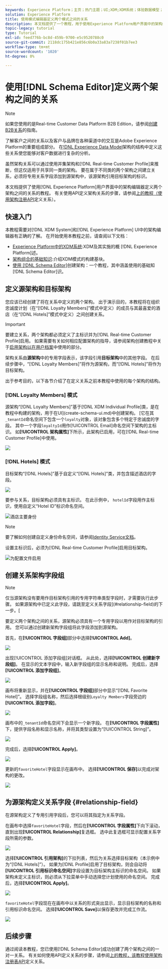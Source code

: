 ```yaml
---
keywords: Experience Platform；主页；热门主题；UI;XDM;XDM系统；体验数据模型；体验数据模型；体验数据模型；数据模型；数据模型；架构编辑器；架构编辑器；架构；架构；架构；创建；关系；参考；引用；
solution: Experience Platform
title: 使用模式编辑器定义两个模式之间的关系
description: 本文档提供了一个教程，用于使用Experience Platform用户界面中的架构编辑器定义两个架构之间的关系。
topic-legacy: tutorial
type: Tutorial
exl-id: feed776b-bc8d-459b-9700-e5c9520788c0
source-git-commit: 2118dc175b421e856c6b0a33a83a7238f01b7ee3
workflow-type: tm+mt
source-wordcount: '1020'
ht-degree: 0%

---
```


# 使用[!DNL Schema Editor]定义两个架构之间的关系

>[!NOTE]
>
>如果您使用的是Real-time Customer Data Platform B2B Edition，请参阅[创建B2B关系](./relationship-b2b.md)的指南。

了解客户之间的关系以及客户与品牌在各种渠道中的交互是Adobe Experience Platform的重要组成部分。 在[!DNL Experience Data Model](XDM)架构的结构中定义这些关系使您能够对客户数据进行复杂的分析。

虽然架构关系可以通过使用并集架构和[!DNL Real-time Customer Profile]来推断，但这仅适用于共享同一类的架构。 要在属于不同类的两个架构之间建立关系，必须将专用关系字段添加到源架构中，该源架构引用目标架构的标识。

本文档提供了使用[!DNL Experience Platform]用户界面中的架构编辑器定义两个架构之间的关系的教程。 有关使用API定义架构关系的步骤，请参阅[上的教程（使用架构注册API](relationship-api.md)定义关系）。

## 快速入门

本教程需要对[!DNL XDM System]和[!DNL Experience Platform] UI中的架构编辑器有正确的了解。 在开始使用本教程之前，请查阅以下文档：

* [Experience Platform中的XDM系统](../home.md):XDM及其实施的概 [!DNL Experience Platform]述。
* [架构组合的基础知识](../schema/composition.md):介绍XDM模式的构建基块。
* [使用 [!DNL Schema Editor]](create-schema-ui.md)创建架构：一个教程，其中涵盖使用的基础知 [!DNL Schema Editor]识。

## 定义源架构和目标架构

您应该已经创建了将在关系中定义的两个架构。 出于演示目的，本教程将在组织忠诚度计划（在“[!DNL Loyalty Members]”模式中定义）的成员与其最喜爱的酒店（在“[!DNL Hotels]”模式中定义）之间创建关系。

>[!IMPORTANT]
>
>要建立关系，两个架构都必须定义了主标识并为[!DNL Real-time Customer Profile]启用。 如果需要有关如何相应配置架构的指导，请参阅架构创建教程中关于[启用架构以在用户档案](./create-schema-ui.md#profile)中使用的部分。

架构关系由&#x200B;**源架构**&#x200B;中的专用字段表示，该字段引用&#x200B;**目标架构**&#x200B;中的其他字段。 在后续步骤中，“[!DNL Loyalty Members]”将作为源架构，而“[!DNL Hotels]”将作为目标架构。

出于参考目的，以下各节介绍了在定义关系之前本教程中使用的每个架构的结构。

### [!DNL Loyalty Members] 模式

源架构“[!DNL Loyalty Members]”基于[!DNL XDM Individual Profile]类，是在教程中构建的架构，用于在UI](create-schema-ui.md)中创建架构。 [它在其`_tenantId`命名空间下包含一个`loyalty`对象，该对象包含多个特定于忠诚度的字段。 其中一个字段`loyaltyId`用作[!UICONTROL Email]命名空间下架构的主标识。 如&#x200B;**[!UICONTROL 架构属性]**&#x200B;下所示，此架构已启用，可在[!DNL Real-time Customer Profile]中使用。

![](../images/tutorials/relationship/loyalty-members.png)

### [!DNL Hotels] 模式

目标架构“[!DNL Hotels]”基于自定义“[!DNL Hotels]”类，并包含描述酒店的字段。

![](../images/tutorials/relationship/hotels.png)

要参与关系，目标架构必须具有主标识。 在此示例中， `hotelId`字段用作主标识，使用自定义“Hotel ID”标识命名空间。

![酒店主要身份](../images/tutorials/relationship/hotel-identity.png)

>[!NOTE]
>
>要了解如何创建自定义身份命名空间，请参阅[Identity Service文档](../../identity-service/namespaces.md#manage-namespaces)。

设置主标识后，必须为[!DNL Real-time Customer Profile]启用目标架构。

![为配置文件启用](../images/tutorials/relationship/hotel-profile.png)

## 创建关系架构字段组

>[!NOTE]
>
>仅当源架构没有要用作目标架构引用的专用字符串类型字段时，才需要执行此步骤。 如果源架构中已定义此字段，请跳至定义关系字段](#relationship-field)的下一步。[

要定义两个架构之间的关系，源架构必须具有一个专用字段以用作对目标架构的引用。 您可以通过创建新架构字段组将此字段添加到源架构。

首先，在&#x200B;**[!UICONTROL 字段组]**&#x200B;部分中选择&#x200B;**[!UICONTROL Add]**。

![](../images/tutorials/relationship/loyalty-add-field-group.png)

出现[!UICONTROL 添加字段组]对话框。 从此处，选择&#x200B;**[!UICONTROL 创建新字段组]**。 在显示的文本字段中，输入新字段组的显示名称和说明。 完成后，选择&#x200B;**[!UICONTROL 添加字段组]**。

![](../images/tutorials/relationship/create-field-group.png)

画布将重新显示，并在&#x200B;**[!UICONTROL 字段组]**&#x200B;部分中显示“[!DNL Favorite Hotel]”。 选择字段组名称，然后选择根级别`Loyalty Members`字段旁边的&#x200B;**[!UICONTROL 添加字段]**。

![](../images/tutorials/relationship/loyalty-add-field.png)

画布中的`_tenantId`命名空间下会显示一个新字段。 在&#x200B;**[!UICONTROL 字段属性]**&#x200B;下，提供字段名称和显示名称，并将其类型设置为“[!UICONTROL String]”。

![](../images/tutorials/relationship/relationship-field-details.png)

完成后，选择&#x200B;**[!UICONTROL Apply]**。

![](../images/tutorials/relationship/relationship-field-apply.png)

更新的`favoriteHotel`字段显示在画布中。 选择&#x200B;**[!UICONTROL 保存]**&#x200B;以完成对架构的更改。

![](../images/tutorials/relationship/relationship-field-save.png)

## 为源架构定义关系字段 {#relationship-field}

在源架构定义了专用引用字段后，您可以将其指定为关系字段。

在画布中选择`favoriteHotel`字段，然后在&#x200B;**[!UICONTROL 字段属性]**&#x200B;下向下滚动，直到出现&#x200B;**[!UICONTROL Relationship]**&#x200B;复选框。 选中此复选框可显示配置关系字段所需的参数。

![](../images/tutorials/relationship/relationship-checkbox.png)

选择&#x200B;**[!UICONTROL 引用架构]**&#x200B;的下拉列表，然后为关系选择目标架构（本示例中为“[!DNL Hotels]”）。 如果为[!DNL Profile]启用了目标架构，则会自动将&#x200B;**[!UICONTROL 引用标识命名空间]**&#x200B;字段设置为目标架构主标识的命名空间。 如果架构未定义主标识，则必须从下拉菜单中手动选择您计划使用的命名空间。 完成后，选择&#x200B;**[!UICONTROL Apply]**。

![](../images/tutorials/relationship/reference-schema-id-namespace.png)

`favoriteHotel`字段现在在画布中以关系的形式突出显示，显示目标架构的名称和引用标识命名空间。 选择&#x200B;**[!UICONTROL Save]**&#x200B;以保存更改并完成工作流。

![](../images/tutorials/relationship/relationship-save.png)

## 后续步骤

通过阅读本教程，您已使用[!DNL Schema Editor]成功创建了两个架构之间的一对一关系。 有关如何使用API定义关系的步骤，请参阅[上的教程，该教程使用架构注册表API](relationship-api.md)定义关系。
